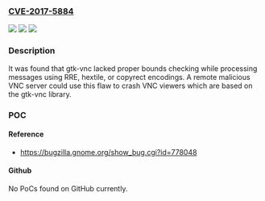 ### [CVE-2017-5884](https://cve.mitre.org/cgi-bin/cvename.cgi?name=CVE-2017-5884)
![](https://img.shields.io/static/v1?label=Product&message=Red%20Hat%20Enterprise%20Linux%207&color=blue)
![](https://img.shields.io/static/v1?label=Version&message=!%200%3A0.7.0-2.el7%20&color=brighgreen)
![](https://img.shields.io/static/v1?label=Vulnerability&message=Out-of-bounds%20Write&color=brighgreen)

### Description

It was found that gtk-vnc lacked proper bounds checking while processing messages using RRE, hextile, or copyrect encodings. A remote malicious VNC server could use this flaw to crash VNC viewers which are based on the gtk-vnc library.

### POC

#### Reference
- https://bugzilla.gnome.org/show_bug.cgi?id=778048

#### Github
No PoCs found on GitHub currently.

